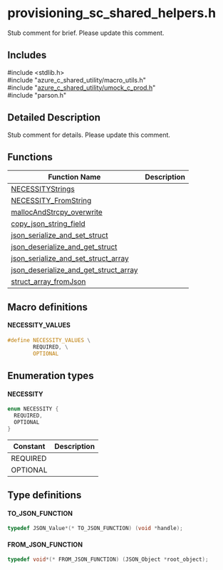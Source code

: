 # provisioning_sc_shared_helpers.h 

Stub comment for brief. Please update this comment.

## Includes

\#include <stdlib.h>  
\#include "azure_c_shared_utility/macro_utils.h"  
\#include "[azure_c_shared_utility/umock_c_prod.h](iot-c-ref-umock-c-prod-h.md)"  
\#include "parson.h"  

## Detailed Description

Stub comment for details. Please update this comment.

## Functions

Function Name                  | Description                                
--------------------------------|---------------------------------------------
[NECESSITYStrings](./iot-c-ref-provisioning-sc-shared-helpers-h/necessitystrings.md)            | 
[NECESSITY_FromString](./iot-c-ref-provisioning-sc-shared-helpers-h/necessity-fromstring.md)            | 
[mallocAndStrcpy_overwrite](./iot-c-ref-provisioning-sc-shared-helpers-h/mallocandstrcpy-overwrite.md)            | 
[copy_json_string_field](./iot-c-ref-provisioning-sc-shared-helpers-h/copy-json-string-field.md)            | 
[json_serialize_and_set_struct](./iot-c-ref-provisioning-sc-shared-helpers-h/json-serialize-and-set-struct.md)            | 
[json_deserialize_and_get_struct](./iot-c-ref-provisioning-sc-shared-helpers-h/json-deserialize-and-get-struct.md)            | 
[json_serialize_and_set_struct_array](./iot-c-ref-provisioning-sc-shared-helpers-h/json-serialize-and-set-struct-array.md)            | 
[json_deserialize_and_get_struct_array](./iot-c-ref-provisioning-sc-shared-helpers-h/json-deserialize-and-get-struct-array.md)            | 
[struct_array_fromJson](./iot-c-ref-provisioning-sc-shared-helpers-h/struct-array-fromjson.md)            | 

## Macro definitions

#### NECESSITY_VALUES

```C
#define NECESSITY_VALUES \
        REQUIRED, \
        OPTIONAL 
```

## Enumeration types

#### NECESSITY

```C
enum NECESSITY {
  REQUIRED,
  OPTIONAL
}
```
Constant                    | Description                                
----------------------------|----------------
 REQUIRED            | 
 OPTIONAL            | 

## Type definitions

#### TO_JSON_FUNCTION

```C
typedef JSON_Value*(* TO_JSON_FUNCTION) (void *handle);
```

#### FROM_JSON_FUNCTION

```C
typedef void*(* FROM_JSON_FUNCTION) (JSON_Object *root_object);
```

